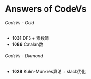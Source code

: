 # Answers of CodeVs

###### CodeVs - Gold

- **1031**	DFS + 素数筛
- **1086**	Catalan数

###### CodeVs - Diamond

- **1028**	Kuhn-Munkres算法 + slack优化

